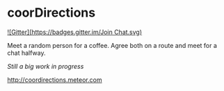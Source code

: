 # coorDirections
[![Gitter](https://badges.gitter.im/Join Chat.svg)](https://gitter.im/raduchiriac/coordirections?utm_source=badge&utm_medium=badge&utm_campaign=pr-badge&utm_content=badge)

Meet a random person for a coffee. Agree both on a route and meet for a chat halfway.

*Still a big work in progress*

<http://coordirections.meteor.com>